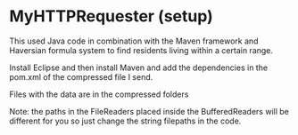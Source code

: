 # MyHTTPRequester (setup)
This used Java code in combination with the Maven framework and Haversian formula system to find residents living within a certain range.

Install Eclipse and then install Maven and add the dependencies in the pom.xml of the compressed file I send.

Files with the data are in the compressed folders

Note: the paths in the FileReaders placed inside the BufferedReaders will be different for you so just change the string filepaths in the code.



